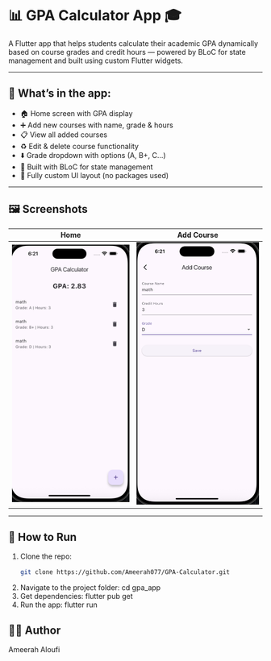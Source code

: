 # 📊 GPA Calculator App 🎓

A Flutter app that helps students calculate their academic GPA dynamically based on course grades and credit hours — powered by BLoC for state management and built using custom Flutter widgets.

---

## 🔹 What’s in the app:

- 🏠 Home screen with GPA display
- ➕ Add new courses with name, grade & hours
- 📋 View all added courses
- ♻️ Edit & delete course functionality
- ⬇️ Grade dropdown with options (A, B+, C...)
- 🧠 Built with BLoC for state management
- 🎨 Fully custom UI layout (no packages used)

---

## 🖼️ Screenshots

| Home | Add Course |
|------|------------|
| ![](assets/screenshots/home.png) | ![](assets/screenshots/add_course.png) |

---

## 🚀 How to Run

1. Clone the repo:
   ```bash
   git clone https://github.com/Ameerah077/GPA-Calculator.git
2. Navigate to the project folder:
cd gpa_app
3. Get dependencies:
flutter pub get
4. Run the app:
flutter run


## 👩‍💻 Author
Ameerah Aloufi

